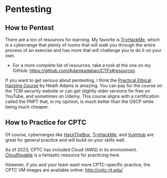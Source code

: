 # Pentesting

## How to Pentest

There are a ton of resources for learning. My favorite is [TryHackMe](https://tryhackme.com/signup?referrer=5faa1fec93143b7c608061fa), which is a cyberrange that plenty of rooms that will walk you through the entire process of an exercise and has more that will challenge you to do it on your own.
* For a more complete list of resources, take a look at the one on my GitHub: https://github.com/Adamkadaban/CTFs#resources

If you want to get serious about pentesting, I think the [Practical Ethical Hacking Course](https://academy.tcm-sec.com/courses/1152300) by Heath Adams is amazing. You can pay for the course on the TCM security website or can get slightly older versions for free on YouTube, and sometimes on Udemy. This course aligns with a certification called the PNPT that, in my opinion, is much better than the OSCP while being much cheaper. 

## How to Practice for CPTC

Of course, cyberranges like [HackTheBox](https://www.hackthebox.com/), [TryHackMe](https://tryhackme.com/hacktivities), and [VulnHub](https://www.vulnhub.com/) are great for general practice and will build on your skills well. 

As of 2023, CPTC has included Cloud (AWS) in its environment. [Cloudfoxable](https://cloudfoxable.bishopfox.com/) is a fantastic resource for practicing here.

However, if you and your team want more CPTC-specific practice, the CPTC VM images are available online:
http://cptc.rit.edu/

